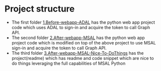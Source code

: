 # Project structure 
- The first folder [1.Before-webapp-ADAL](1.Before-webapp-ADAL) has the python web app project code which uses ADAL to sign-in and acquire the token to call Graph API.
- The second folder [2.After-webapp-MSAL](2.After-webapp-MSAL) has the python web app project code which is modified on top of the above project to use MSAL  sign-in and acquire the token to call Graph API.
- The third folder [3.After-webapp-MSAL-Nice-To-DoThings](3.After-webapp-MSAL-Nice-To-DoThings) has the project(readme) which has readme and code snippet which are nice to do things leveraging the full capabilities of MSAL Python 

